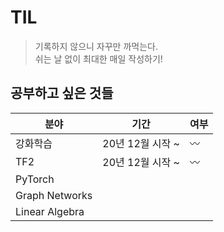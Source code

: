 # TIL
> 기록하지 않으니 자꾸만 까먹는다.<br/>
> 쉬는 날 없이 최대한 매일 작성하기!<br/>

## 공부하고 싶은 것들
|분야|기간|여부|
|----|----|----|
|강화학습|20년 12월 시작 ~|〰️|
|TF2|20년 12월 시작 ~|〰️|
|PyTorch| | |
|Graph Networks| | |
|Linear Algebra| | |
